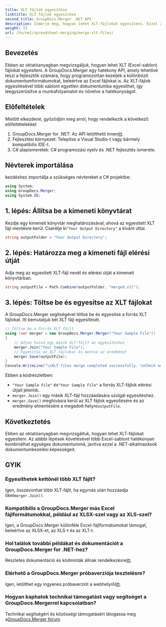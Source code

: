 ```yaml
---
title: XLT fájlok egyesítése
linktitle: XLT fájlok egyesítése
second_title: GroupDocs.Merger .NET API
description: Ismerje meg, hogyan lehet XLT-fájlokat egyesíteni. Ezzel a lépésenkénti útmutatóval programozottan kombinálhatja az Excel-sablonokat C# nyelven.
weight: 15
url: /hu/net/spreadsheet-merging/merge-xlt-files/
---
```

## Bevezetés
Ebben az oktatóanyagban megvizsgáljuk, hogyan lehet XLT (Excel-sablon) fájlokat egyesíteni. A GroupDocs.Merger egy hatékony API, amely lehetővé teszi a fejlesztők számára, hogy programozottan kezeljék a különböző dokumentumformátumokat, beleértve az Excel fájlokat is. Az XLT-fájlok egyesítésével több sablont egyetlen dokumentumba egyesíthet, így leegyszerűsítve a munkafolyamatot és növelve a hatékonyságot.
## Előfeltételek
Mielőtt elkezdené, győződjön meg arról, hogy rendelkezik a következő előfeltételekkel:
1.  GroupDocs.Merger for .NET: Az API letölthető innen[itt](https://releases.groupdocs.com/merger/net/).
2. Fejlesztési környezet: Telepítse a Visual Studio-t vagy bármely kompatibilis IDE-t.
3. C# alapismeretek: C# programozási nyelv és .NET fejlesztés ismerete.

## Névterek importálása
kezdéshez importálja a szükséges névtereket a C# projektbe:
```csharp
using System; 
using GroupDocs.Merger;
using System.IO;
```
## 1. lépés: Állítsa be a kimeneti könyvtárat
 Kezdje egy kimeneti könyvtár meghatározásával, ahová az egyesített XLT fájl mentésre kerül. Cserélje ki`"Your Output Directory"` a kívánt úttal.
```csharp
string outputFolder = "Your Output Directory";
```
## 2. lépés: Határozza meg a kimeneti fájl elérési útját
Adja meg az egyesített XLT-fájl nevét és elérési útját a kimeneti könyvtárban.
```csharp
string outputFile = Path.Combine(outputFolder, "merged.xlt");
```
## 3. lépés: Töltse be és egyesítse az XLT fájlokat
A GroupDocs.Merger segítségével töltse be és egyesítse a forrás XLT fájlokat. Itt bemutatjuk két XLT fájl egyesítését.
```csharp
// Töltse be a forrás XLT fájlt
using (var merger = new GroupDocs.Merger.Merger("Your Sample File"))
{
    // Adjon hozzá egy másik XLT-fájlt az egyesítéshez
    merger.Join("Your Sample File");
    // Egyesítse az XLT fájlokat és mentse az eredményt
    merger.Save(outputFile);
}
Console.WriteLine("\nXLT files merge completed successfully. \nCheck output in {0}", outputFolder);
```
Ebben a kódrészletben:
- `"Your Sample File"` és`"Your Sample File"` a forrás XLT-fájlok elérési útjait jelentik.
- `merger.Join()` egy másik XLT-fájl hozzáadására szolgál egyesítéshez.
- `merger.Save()` meghívásra kerül az XLT fájlok egyesítésére és az eredmény elmentésére a megadott helyre`outputFile`.

## Következtetés
Ebben az oktatóanyagban megvizsgáltuk, hogyan lehet XLT-fájlokat egyesíteni. Az alábbi lépések követésével több Excel-sablont hatékonyan kombinálhat egységes dokumentummá, javítva ezzel a .NET-alkalmazások dokumentumkezelési képességeit.

## GYIK
### Egyesíthetek kettőnél több XLT fájlt?
Igen, összevonhat több XLT-fájlt, ha egymás után hozzáadja őket`merger.Join()`.
### Kompatibilis a GroupDocs.Merger más Excel fájlformátumokkal, például az XLSX-szel vagy az XLS-szel?
Igen, a GroupDocs.Merger különféle Excel-fájlformátumokat támogat, beleértve az XLSX-et, az XLS-t és az XLT-t.
### Hol találok további példákat és dokumentációt a GroupDocs.Merger for .NET-hez?
 Részletes dokumentáció és kódminták állnak rendelkezésre[itt](https://tutorials.groupdocs.com/merger/net/).
### Elérhető a GroupDocs.Merger próbaverziója tesztelésre?
 Igen, letölthet egy ingyenes próbaverziót a webhelyről[itt](https://releases.groupdocs.com/).
### Hogyan kaphatok technikai támogatást vagy segítséget a GroupDocs.Mergerrel kapcsolatban?
 Technikai segítségért és közösségi támogatásért látogassa meg a[GroupDocs.Merger fórum](https://forum.groupdocs.com/c/merger/32).